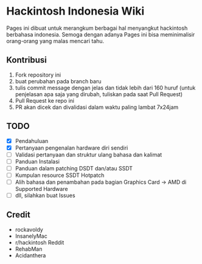 # Hackintosh Indonesia Wiki

Pages ini dibuat untuk merangkum berbagai hal menyangkut hackintosh berbahasa indonesia. Semoga dengan adanya Pages ini bisa meminimalisir orang-orang yang malas mencari tahu.

## Kontribusi

1. Fork repository ini
2. buat perubahan pada branch baru
3. tulis commit message dengan jelas dan tidak lebih dari 160 huruf (untuk penjelasan apa saja yang dirubah, tuliskan pada saat Pull Request)
4. Pull Request ke repo ini
5. PR akan dicek dan divalidasi dalam waktu paling lambat 7x24jam


## TODO

- [x] Pendahuluan
- [x] Pertanyaan pengenalan hardware diri sendiri
- [ ] Validasi pertanyaan dan struktur ulang bahasa dan kalimat
- [ ] Panduan Instalasi
- [ ] Panduan dalam patching DSDT dan/atau SSDT
- [ ] Kumpulan resource SSDT Hotpatch
- [ ] Alih bahasa dan penambahan pada bagian Graphics Card -> AMD di Supported Hardware
- [ ] dll, silahkan buat Issues

## Credit
- rockavoldy
- InsanelyMac
- r/hackintosh Reddit
- RehabMan
- Acidanthera
